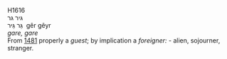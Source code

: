 H1616  
גּיר גּר  
גֵּר גֵּיר ‎ gêr gêyr  
*gare,* *gare*  
From [1481](h1481) properly a *guest*; by implication a *foreigner: -*
alien, sojourner, stranger.  
